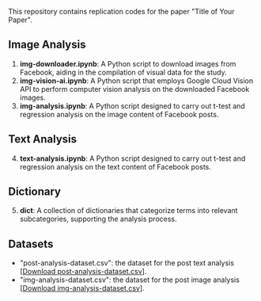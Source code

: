 This repository contains replication codes for the paper "Title of Your Paper".

## Image Analysis
1. **img-downloader.ipynb**: A Python script to download images from Facebook, aiding in the compilation of visual data for the study.
2. **img-vision-ai.ipynb**: A Python script that employs Google Cloud Vision API to perform computer vision analysis on the downloaded Facebook images.
3. **img-analysis.ipynb**: A Python script designed to carry out t-test and regression analysis on the image content of Facebook posts.

## Text Analysis
4. **text-analysis.ipynb**: A Python script designed to carry out t-test and regression analysis on the text content of Facebook posts.

## Dictionary
5. **dict**: A collection of dictionaries that categorize terms into relevant subcategories, supporting the analysis process.

## Datasets
- "post-analysis-dataset.csv": the dataset for the post text analysis [[Download post-analysis-dataset.csv](https://www.dropbox.com/scl/fi/mi4fn12knito5myxsuekj/post-analysis-dataset.csv?rlkey=9bw9n7gvrgwtctsl5mr7duolf&dl=0)].
- "img-analysis-dataset.csv": the dataset for the post image analysis [[Download img-analysis-dataset.csv](https://www.dropbox.com/scl/fi/50x1hg0prwt18s4ti66ft/img-analysis-dataset.csv?rlkey=dl51otxo4j41xjbs3spaksbaj&dl=0)].
